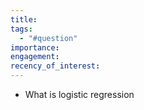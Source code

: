 ```yaml
---
title: 
tags:
  - "#question"
importance: 
engagement: 
recency_of_interest:
---
```


- What is logistic regression
